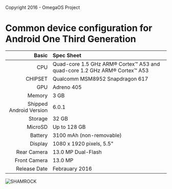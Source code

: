 Copyright 2016 - OmegaOS Project

Common device configuration for Android One Third Generation
============================================================
Basic   | Spec Sheet
-------:|:-------------------------
CPU     | Quad-core 1.5 GHz ARM® Cortex™ A53 and quad-core 1.2 GHz ARM® Cortex™ A53
CHIPSET | Qualcomm MSM8952 Snapdragon 617
GPU     | Adreno 405
Memory  | 3 GB
Shipped Android Version | 6.0.1
Storage | 32 GB
MicroSD | Up to 128 GB
Battery | 3100 mAh (non-removable)
Display | 1080 x 1920 pixels, 5.5"
Rear Camera  | 13.0 MP Dual-Flash
Front Camera | 13.0 MP
Release Date | Febrauary 2016

![SHAMROCK](http://i.hizliresim.com/nEL160.jpg "SHAMROCK")
